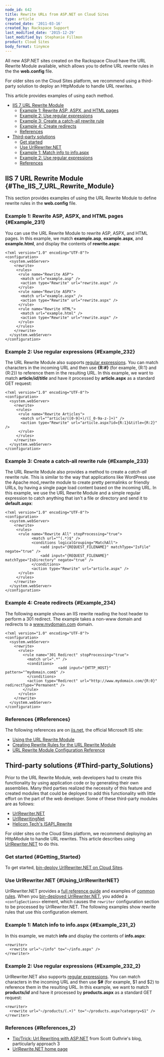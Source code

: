 ```yaml
---
node_id: 642
title: Rewrite URLs from ASP.NET on Cloud Sites
type: article
created_date: '2011-03-16'
created_by: Rackspace Support
last_modified_date: '2015-12-29'
last_modified_by: Stephanie Fillmon
product: Cloud Sites
body_format: tinymce
---
```


All new ASP.NET sites created on the Rackspace Cloud have the URL
Rewrite Module available, which allows you to define URL rewrite rules
in the the **web.config** file.

For older sites on the Cloud Sites platform, we recommend using a
third-party solution to deploy an HttpModule to handle URL rewrites.

This article provides examples of using each method.

-   [IIS 7 URL Rewrite Module](#The_IIS_7_URL_Rewrite_Module)
    -   [Example 1: Rewrite ASP, ASPX, and HTML pages](#Example_231)
    -   [Example 2: Use regular expressions](#Example_232)
    -   [Example 3: Create a catch-all rewrite rule](#Example_233)
    -   [Example 4: Create redirects](#Example_234)
    -   [References](#References)
-   [Third-party solutions](#Third-party_Solutions)
    -   [Get started](#Getting_Started)
    -   [Use UrlRewriter.NET](#Using_UrlRewriterNET)
    -   [Example 1: Match info to info.aspx](#Example_231_2)
    -   [Example 2: Use regular expressions](#Example_232_2)
    -   [References](#References_2)

IIS 7 URL Rewrite Module {#The_IIS_7_URL_Rewrite_Module}
------------------------

This section provides examples of using the URL Rewrite Module to define
rewrite rules in the **web.config** file.

### Example 1: Rewrite ASP, ASPX, and HTML pages {#Example_231}

You can use the URL Rewrite Module to rewrite ASP, ASPX, and HTML pages.
In this example, we match **example.asp**, **example.aspx**, and
**example.html**, and display the contents of **rewrite.aspx**:

    <?xml version="1.0" encoding="UTF-8"?>
    <configuration>
      <system.webServer>
        <rewrite>
         <rules>
          <rule name="Rewrite ASP">
           <match url="example.asp" />
           <action type="Rewrite" url="rewrite.aspx" />
          </rule>
          <rule name="Rewrite ASPX">
           <match url="example.aspx" />
           <action type="Rewrite" url="rewrite.aspx" />
          </rule>
          <rule name="Rewrite HTML">
           <match url="example.html" />
           <action type="Rewrite" url="rewrite.aspx" />
          </rule>
         </rules>
        </rewrite>
      </system.webServer>
    </configuration>

### Example 2: Use regular expressions {#Example_232}

The URL Rewrite Module also supports
<a href="http://www.regular-expressions.info/" class="external text" title="http://www.regular-expressions.info/">regular expressions</a>.
You can match characters in the incoming URL and then use **{R:\#}**
(for example, {R:1} and {R:2}) to reference them in the resulting URL.
In this example, we want to match **article/*id*/*title*** and have it
processed by **article.aspx** as a standard GET request:

    <?xml version="1.0" encoding="UTF-8"?>
    <configuration>
      <system.webServer>
        <rewrite>
         <rules>
          <rule name="Rewrite Articles">
           <match url="^article/([0-9]+)/([_0-9a-z-]+)" />
           <action type="Rewrite" url="article.aspx?id={R:1}&title={R:2}" />
          </rule>
         </rules>
        </rewrite>
      </system.webServer>
    </configuration>

### Example 3: Create a catch-all rewrite rule {#Example_233}

The URL Rewrite Module also provides a method to create a *catch-all*
rewrite rule. This is similar to the way that applications like
WordPress use the Apache mod\_rewrite module to create pretty permalinks
or friendly URLs, by having a single page load content based on the
incoming URL. In this example, we use the URL Rewrite Module and a
simple regular expression to catch anything that isn't a file or
directory and send it to **default.aspx**:

    <?xml version="1.0" encoding="UTF-8"?>
    <configuration>
      <system.webServer>
        <rewrite>
         <rules>
          <rule name="Rewrite All" stopProcessing="true">
                <match url="^(.*)$" />
                <conditions logicalGrouping="MatchAll">
                    <add input="{REQUEST_FILENAME}" matchType="IsFile" negate="true" />
                    <add input="{REQUEST_FILENAME}" matchType="IsDirectory" negate="true" />
                </conditions>
                <action type="Rewrite" url="article.aspx" />
          </rule>
         </rules>
        </rewrite>
      </system.webServer>
    </configuration>

### Example 4: Create redirects {#Example_234}

The following example shows an IIS rewrite reading the host header to
perform a 301 redirect. The example takes a non-www domain and redirects
to a www.mydomain.com domain.

    <?xml version="1.0" encoding="UTF-8"?>
    <configuration>
      <system.webServer>
        <rewrite>
          <rules>
            <rule name="301 Redirect" stopProcessing="true">
              <match url=".*" />
              <conditions>
                            <add input="{HTTP_HOST}" pattern="^mydomain.com$" />
              </conditions>
              <action type="Redirect" url="http://www.mydomain.com/{R:0}" redirectType="Permanent" />
            </rule>
          </rules>
        </rewrite>
      </system.webServer>
    </configuration>

### References {#References}

The following references are on
<a href="http://www.iis.net/" class="external text" title="http://www.iis.net/">iis.net</a>,
the official Microsoft IIS site:

-   <a href="http://learn.iis.net/page.aspx/460/using-url-rewrite-module/" class="external text" title="http://learn.iis.net/page.aspx/460/using-url-rewrite-module/">Using the URL Rewrite Module</a>
-   <a href="http://learn.iis.net/page.aspx/461/creating-rewrite-rules-for-the-url-rewrite-module/" class="external text" title="http://learn.iis.net/page.aspx/461/creating-rewrite-rules-for-the-url-rewrite-module/">Creating Rewrite Rules for the URL Rewrite Module</a>
-   <a href="http://learn.iis.net/page.aspx/465/url-rewrite-module-configuration-reference/" class="external text" title="http://learn.iis.net/page.aspx/465/url-rewrite-module-configuration-reference/">URL Rewrite Module Configuration Reference</a>

Third-party solutions {#Third-party_Solutions}
---------------------

Prior to the URL Rewrite Module, web developers had to create this
functionality by using application code or by generating their own
assemblies. Many third parties realized the necessity of this feature
and created modules that could be deployed to add this functionality
with little effort on the part of the web developer. Some of these
third-party modules are as follows:

-   <a href="http://www.urlrewriter.net/" class="external text" title="http://www.urlrewriter.net/">UrlRewriter.NET</a>
-   <a href="http://www.urlrewriting.net/" class="external text" title="http://www.urlrewriting.net/">UrlRewritingNet</a>
-   <a href="http://www.isapirewrite.com/" class="external text" title="http://www.isapirewrite.com/">Helicon Tech's ISAPI_Rewrite</a>

For older sites on the Cloud Sites platform, we recommend deploying an
HttpModule to handle URL rewrites. This article describes using
<a href="http://www.urlrewriter.net/" class="external text" title="http://www.urlrewriter.net/">UrlRewriter.NET</a> to
do this.

### Get started {#Getting_Started}

To get started, [bin-deploy UrlRewriter.NET on Cloud
Sites](/how-to/bin-deploy-an-aspnet-assembly-on-cloud-sites).

### Use UrlRewriter.NET {#Using_UrlRewriterNET}

UrlRewriter.NET provides a
<a href="http://urlrewriter.net/index.php/support/reference" class="external text" title="http://urlrewriter.net/index.php/support/reference">full reference guide</a>
and examples of
<a href="http://urlrewriter.net/index.php/support/using" class="external text" title="http://urlrewriter.net/index.php/support/using">common rules</a>.
When you [bin-deployed
UrlRewriter.NET](/how-to/bin-deploy-an-aspnet-assembly-on-cloud-sites "How do I bin deploy an ASP/.NET assembly?"),
you added a `<configSections>` element, which causes the `rewriter`
configuration section to be processed by UrlRewriter.NET. The following
examples show rewrite rules that use this configuration element.

### Example 1: Match info to info.aspx {#Example_231_2}

In this example, we match **info** and display the contents of
**info.aspx**:

    <rewriter>
      <rewrite url="~/info" to="~/info.aspx" />
    </rewriter>

### Example 2: Use regular expressions {#Example_232_2}

UrlRewriter.NET also supports
<a href="http://www.regular-expressions.info/" class="external text" title="http://www.regular-expressions.info/">regular expressions</a>.
You can match characters in the incoming URL and then use **\$\#** (for
example, \$1 and \$2) to reference them in the resulting URL. In this
example, we want to match **products/*id*** and have it processed by
**products.aspx** as a standard GET request:

    <rewriter>
      <rewrite url="~/products/(.+)" to="~/products.aspx?category=$1" />
    </rewriter>

### References {#References_2}

-   <a href="http://weblogs.asp.net/scottgu/archive/2007/02/26/tip-trick-url-rewriting-with-asp-net.aspx" class="external text" title="http://weblogs.asp.net/scottgu/archive/2007/02/26/tip-trick-url-rewriting-with-asp-net.aspx">Tip/Trick: Url Rewriting with ASP.NET</a>
    from Scott Guthrie's blog, particularly approach 3
-   <a href="http://urlrewriter.net" class="external text" title="http://urlrewriter.net">UrlRewrite.NET home page</a>


